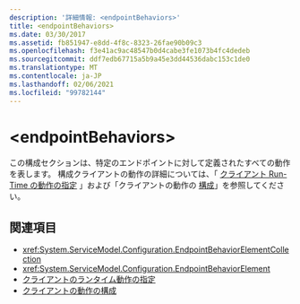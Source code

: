```yaml
---
description: '詳細情報: <endpointBehaviors>'
title: <endpointBehaviors>
ms.date: 03/30/2017
ms.assetid: fb851947-e8dd-4f8c-8323-26fae90b09c3
ms.openlocfilehash: f3e41ac9ac48547b0d4cabe3fe1073b4fc4dedeb
ms.sourcegitcommit: ddf7edb67715a5b9a45e3dd44536dabc153c1de0
ms.translationtype: MT
ms.contentlocale: ja-JP
ms.lasthandoff: 02/06/2021
ms.locfileid: "99782144"
---
```

# \<endpointBehaviors>

この構成セクションは、特定のエンドポイントに対して定義されたすべての動作を表します。 構成クライアントの動作の詳細については、「 [クライアント Run-Time の動作の指定](../../../wcf/specifying-client-run-time-behavior.md) 」および「クライアントの動作の [構成](../../../wcf/configuring-client-behaviors.md)」を参照してください。  
  
## <a name="see-also"></a>関連項目

- <xref:System.ServiceModel.Configuration.EndpointBehaviorElementCollection>
- <xref:System.ServiceModel.Configuration.EndpointBehaviorElement>
- [クライアントのランタイム動作の指定](../../../wcf/specifying-client-run-time-behavior.md)
- [クライアントの動作の構成](../../../wcf/configuring-client-behaviors.md)
